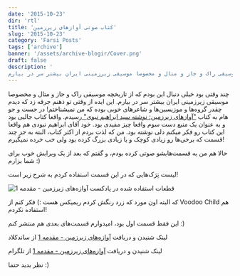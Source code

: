 ```yaml
---
date: '2015-10-23'
dir: 'rtl'
title: 'کتاب صوتی آواز‌های زیرزمین'
slug: '2015-10-23'
category: 'Farsi Posts'
tags: ['archive']
banner: '/assets/archive-blogir/Cover.png'
draft: false
description: '
چند وقتی بود خیلی دنبال این بودم که از تاریخچه موسیقی راک و جاز و متال و مخصوصا موسیقی زیرزمینی ایران بیشتر سر در بیارم. '
---
```


چند وقتی بود خیلی دنبال این بودم که از تاریخچه موسیقی راک و جاز و متال و مخصوصا موسیقی زیرزمینی ایران بیشتر سر در بیارم. این ایده از وقتی تو ذهنم جرقه زد که دیدم چقدر گروه‌ها و موزیسین‌ها و شاعرهای خوبی بوده که من نمیشناختم! در جست و جو هام به کتاب ["آوازهای زیرزمین: نوشته سید ابراهیم نبوی" ](https://exit.sc/?url=http%3A%2F%2Fnogaam.com%2Fbook%2F1769%2F)رسیدم. واقعا کتاب جالبی بود و به عنوان یک منبع دست سوم واقعا چیز مفیدی بود. خود آقای ابراهیم نبودی هم واقعا این کتاب رو فکر میکنم دلی نوشته بود. من که لذت بردم از اکثر کتاب، البته به جز چند قسمت که برخی‌ها رو زیادی کوچک و یا زیادی بزرگ کرده بود ولی خب خرده نمیگیرم!

حالا هم من یه قسمت‌هایشو صوتی کرده بودم، و گقتم که بعد از یک ویرایش خوب برای شما بزارم :)

لیست تِرَک‌هایی که در این قسمت استفاده کردم به شرح زیر است!

![قطعات استفاده شده در پادکست آوازه‌های زیرزمین - مقدمه 1](/assets/archive-blogir/BackSpundTracks.jpg)

که البته اون مورد که زرد رنگش کردم ریمیکس هست :) فکر کنم از Voodoo Child هم استفاده نکردم!

این فقط قسمت اول بود، امیدوارم قسمت‌های بعدی هم منتشر کنم :)

لینک شنیدن و دریافت [آوازه‌های زیرزمین - مقدمه 1](https://soundcloud.com/mehrad77/avazhayezirzamin_1) از ساندکلاد

لینک شنیدن و دریافت [آوازه‌های زیرزمین - مقدمه 1](https://telegram.me/Bisacolax/1160) از تلگرام

نظر بدید حتما :)
